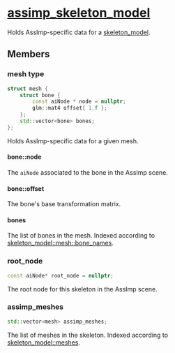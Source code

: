 # [assimp_skeleton_model](assimp_skeleton_model.hpp)

Holds AssImp-specific data for a [skeleton_model](../../../animation/skeleton_model.md).

## Members

### mesh type

```cpp
struct mesh {
	struct bone {
		const aiNode * node = nullptr;
		glm::mat4 offset{ 1.f };
	};
	std::vector<bone> bones;
};
```

Holds AssImp-specific data for a given mesh.

#### bone::node

The `aiNode` associated to the bone in the AssImp scene.

#### bone::offset

The bone's base transformation matrix.

#### bones

The list of bones in the mesh. Indexed according to [skeleton_model::mesh::bone_names](../skeleton_model.md).

### root_node

```cpp
const aiNode* root_node = nullptr;
```

The root node for this skeleton in the AssImp scene.

### assimp_meshes

```cpp
std::vector<mesh> assimp_meshes;
```

The list of meshes in the skeleton. Indexed according to [skeleton_model::meshes](../skeleton_model.md).